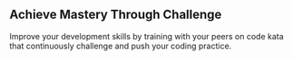 ## Achieve Mastery Through Challenge  
Improve your development skills by training with your peers on code kata that continuously challenge and push your coding practice.